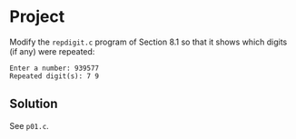 # Project

Modify the `repdigit.c` program of Section 8.1 so that it shows which digits
(if any) were repeated:

```
Enter a number: 939577
Repeated digit(s): 7 9
```

## Solution

See `p01.c`.
